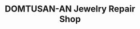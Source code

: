 ---
title: "DOMTUSAN-AN Jewelry Repair Shop"
url: /borongan/domtusan-an-jewelry-repair-shop/
shop: shop
---